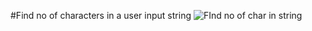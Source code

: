 #Find no  of characters in a user input string
![FInd no  of char in string](https://github.com/Rishij17/C-codes/assets/143082790/bab1f050-1db2-4622-ada7-27c287213192)
